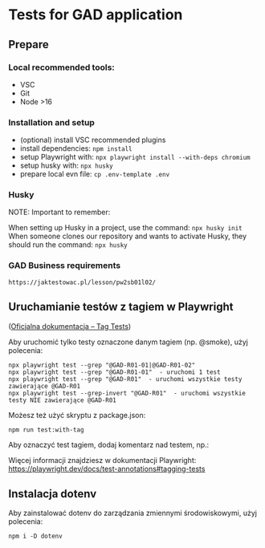 # Tests for GAD application

## Prepare

### Local recommended tools:

- VSC
- Git
- Node >16

### Installation and setup

- (optional) install VSC recommended plugins
- install dependencies: `npm install`
- setup Playwright with: `npx playwright install --with-deps chromium`
- setup husky with: `npx husky`
- prepare local evn file: `cp .env-template .env`

### Husky

NOTE: Important to remember:

When setting up Husky in a project, use the command:
`npx husky init`
When someone clones our repository and wants to activate Husky, they should run the command:
`npx husky`

### GAD Business requirements

`https://jaktestowac.pl/lesson/pw2sb01l02/`

## Uruchamianie testów z tagiem w Playwright

([Oficjalna dokumentacja – Tag Tests](https://playwright.dev/docs/test-annotations#tag-tests))

Aby uruchomić tylko testy oznaczone danym tagiem (np. @smoke), użyj polecenia:

```
npx playwright test --grep "@GAD-R01-01|@GAD-R01-02"
npx playwright test --grep "@GAD-R01-01"  - uruchomi 1 test
npx playwright test --grep "@GAD-R01"  - uruchomi wszystkie testy zawierające @GAD-R01
npx playwright test --grep-invert "@GAD-R01"  - uruchomi wszystkie testy NIE zawierające @GAD-R01

```

Możesz też użyć skryptu z package.json:

```
npm run test:with-tag
```

Aby oznaczyć test tagiem, dodaj komentarz nad testem, np.:

Więcej informacji znajdziesz w dokumentacji Playwright: https://playwright.dev/docs/test-annotations#tagging-tests

## Instalacja dotenv

Aby zainstalować dotenv do zarządzania zmiennymi środowiskowymi, użyj polecenia:

```
npm i -D dotenv
```
